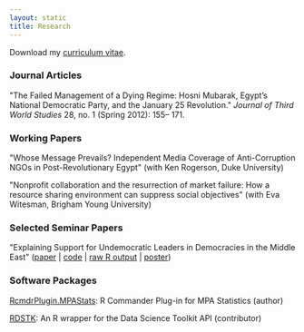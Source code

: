 ```yaml
---
layout: static
title: Research
---
```


Download my [curriculum vitae](/research/Andrew%20Heiss%20CV,%20May%202013.pdf).

### Journal Articles

"The Failed Management of a Dying Regime: Hosni Mubarak, Egypt’s National Democratic Party, and the January 25 Revolution." *Journal of Third World Studies* 28, no. 1 (Spring 2012): 155– 171.


### Working Papers

"Whose Message Prevails? Independent Media Coverage of Anti-Corruption NGOs in Post-Revolutionary Egypt" (with Ken Rogerson, Duke University)

"Nonprofit collaboration and the resurrection of market failure: How a resource sharing environment can suppress social objectives" (with Eva Witesman, Brigham Young University)


### Selected Seminar Papers

"Explaining Support for Undemocratic Leaders in Democracies in the Middle East" ([paper](/research/Andrew%20Heiss%20-%20Explaining%20Support%20for%20Undemocratic%20Leaders%20in%20Democracies%20in%20the%20Middle%20East.pdf) | [code](https://github.com/andrewheiss/Attitudes-in-the-Arab-World) | [raw R output](/research/733_replication.html) | [poster](Andrew%20Heiss%20-%20733%20Poster.pdf))


### Software Packages

[RcmdrPlugin.MPAStats](http://cran.r-project.org/web/packages/RcmdrPlugin.MPAStats/): R Commander Plug-in for MPA Statistics (author)

[RDSTK](http://cran.r-project.org/web/packages/RDSTK/): An R wrapper for the Data Science Toolkit API (contributor)
